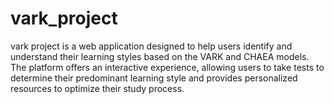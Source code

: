 # vark_project
vark project is a web application designed to help users identify and understand their learning styles based on the VARK and CHAEA models. The platform offers an interactive experience, allowing users to take tests to determine their predominant learning style and provides personalized resources to optimize their study process.
